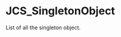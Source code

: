 <div id="content-header">
  <h1>JCS_SingletonObject</h1>
</div>

<p>
  List of all the singleton object.
</p>
